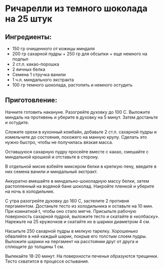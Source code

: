 # Ричарелли из темного шоколада на 25 штук

## Ингредиенты:

 * 150 гр очищенного от кожицы миндаля
 * 200 гр сахарной пудры + 250 гр для обсыпки + еще немного на подпыл
 * 2 ст.л. какао-порошка
 * 2 яичных белка
 * Семена 1 стручка ванили
 * 1 ч.л. миндального экстракта
 * 100 гр темного шоколада, растопить и немного остудить

## Приготовление:

Начните готовить накануне. Разогрейте духовку до 100 С. Выложите миндаль на противень и уберите в духовку на 5 минут. Затем достаньте и остудите.

Сложите орехи в кухонный комбайн, добавьте 2 ст.л. сахарной пудры и измельчите до состояния, похожего на манную крупу. Сделать это нужно быстро, чтобы не получилась вязкая масса.

Оставшуюся сахарную пудру просейте вместе с какао, смешайте с миндальной крошкой и отставьте в сторону.

В отдельной миске взбейте миксером белки в крепкую пену, введите в них семена ванили и миндальный экстракт.

Аккуратно вмешайте в миндально-шоколадную массу белки, затем растопленный на водяной бане шоколад. Накройте пленкой и уберите на ночь в холодильник.

С утра разогрейте духовку до 160 С, застелите 2 противня пергаментом. Достаньте тесто из холодильника и оставьте на 10 мин. При комнатной t, чтобы оно стало мягче. Присыпьте рабочую поверхность сахарной пудрой, выложите тесто и скатайте в «колбаску». Нарежьте на 25 кружочков и скатайте их в шарики диаметром 4 см.

Насыпьте 250 сахарной пудры в мелкую тарелку. Хорошенько обваляйте в ней каждый шарик, покрыв его толстым слоем пудры. Выложите шарики на пергамент на расстоянии друг от друга и сплющите до толщины 1 см.

Выпекайте 18-20 минут. На поверхности печенья образуются трещинки. Тесто схватится в процессе остывания.
